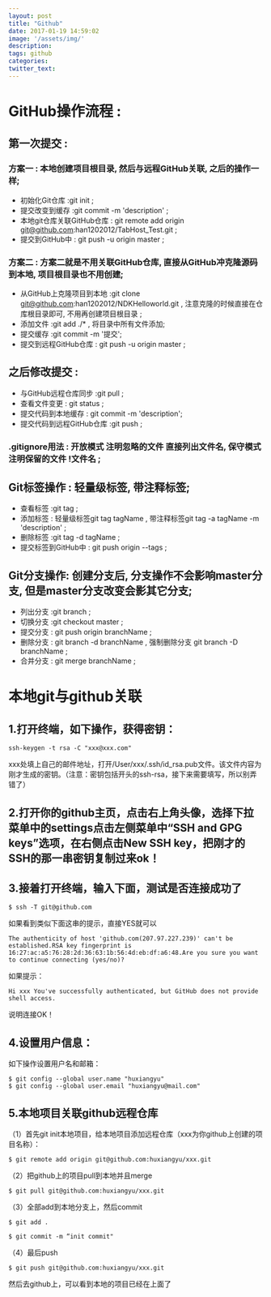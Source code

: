 ```yaml
---
layout: post
title: "Github"
date: 2017-01-19 14:59:02
image: '/assets/img/'
description:
tags: github
categories:
twitter_text:
---
```

# GitHub操作流程 :

## 第一次提交 :  

### 方案一 : 本地创建项目根目录, 然后与远程GitHub关联, 之后的操作一样;
- 初始化Git仓库 :git init ;
- 提交改变到缓存 :git commit -m 'description' ;
- 本地git仓库关联GitHub仓库 : git remote add origin git@github.com:han1202012/TabHost_Test.git ;
- 提交到GitHub中 : git push -u origin master ;

### 方案二 : 方案二就是不用关联GitHub仓库, 直接从GitHub冲克隆源码到本地, 项目根目录也不用创建;
- 从GitHub上克隆项目到本地 :git clone git@github.com:han1202012/NDKHelloworld.git , 注意克隆的时候直接在仓库根目录即可, 不用再创建项目根目录 ;
- 添加文件 :git add ./* , 将目录中所有文件添加;
- 提交缓存 :git commit -m '提交';
- 提交到远程GitHub仓库 : git push -u origin master ;

## 之后修改提交 : 
- 与GitHub远程仓库同步 :git pull ;
- 查看文件变更 : git status ;
- 提交代码到本地缓存 : git commit -m 'description';
- 提交代码到远程GitHub仓库 :git push ;

### .gitignore用法 : 开放模式 注明忽略的文件 直接列出文件名, 保守模式 注明保留的文件 !文件名 ;

## Git标签操作 : 轻量级标签, 带注释标签;
- 查看标签 :git tag ;
- 添加标签 : 轻量级标签git tag tagName , 带注释标签git tag -a tagName -m 'description' ;
- 删除标签 :git tag -d tagName ;
- 提交标签到GitHub中 : git push origin --tags ;

## Git分支操作: 创建分支后, 分支操作不会影响master分支, 但是master分支改变会影其它分支;
- 列出分支 :git branch ;
- 切换分支 :git checkout master ;
- 提交分支 : git push origin branchName ;
- 删除分支 : git branch -d branchName , 强制删除分支 git branch -D branchName ;
- 合并分支 : git merge branchName ;









# 本地git与github关联
 
## 1.打开终端，如下操作，获得密钥：

```
ssh-keygen -t rsa -C "xxx@xxx.com"
```
xxx处填上自己的邮件地址，打开/User/xxx/.ssh/id_rsa.pub文件。该文件内容为刚才生成的密钥。（注意：密钥包括开头的ssh-rsa，接下来需要填写，所以别弄错了）

## 2.打开你的github主页，点击右上角头像，选择下拉菜单中的settings点击左侧菜单中“SSH and GPG keys”选项，在右侧点击New SSH key，把刚才的SSH的那一串密钥复制过来ok！

## 3.接着打开终端，输入下面，测试是否连接成功了

```
$ ssh -T git@github.com
```

如果看到类似下面这串的提示，直接YES就可以

```
The authenticity of host 'github.com(207.97.227.239)' can't be established.RSA key fingerprint is 16:27:ac:a5:76:28:2d:36:63:1b:56:4d:eb:df:a6:48.Are you sure you want to continue connecting (yes/no)?
```

如果提示：

```
Hi xxx You've successfully authenticated, but GitHub does not provide shell access.
```

说明连接OK！

## 4.设置用户信息：

如下操作设置用户名和邮箱：

```
$ git config --global user.name "huxiangyu"
$ git config --global user.email "huxiangyu@mail.com"
```

## 5.本地项目关联github远程仓库

（1）首先git init本地项目，给本地项目添加远程仓库（xxx为你github上创建的项目名称）：

```
$ git remote add origin git@github.com:huxiangyu/xxx.git
```

（2）把github上的项目pull到本地并且merge

```
$ git pull git@github.com:huxiangyu/xxx.git
```

（3）全部add到本地分支上，然后commit

```
$ git add .

$ git commit -m “init commit"
```

（4）最后push

```
$ git push git@github.com:huxiangyu/xxx.git
```

然后去github上，可以看到本地的项目已经在上面了



